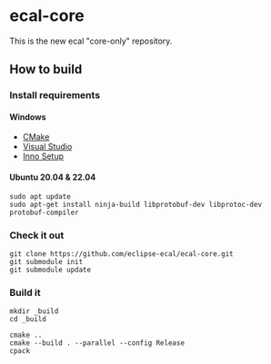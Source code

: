 # ecal-core

This is the new ecal "core-only" repository.

## How to build


### Install requirements

#### Windows

- [CMake](https://cmake.org/download/)
- [Visual Studio](https://visualstudio.microsoft.com/de/downloads/)
- [Inno Setup](https://jrsoftware.org/isdl.php#stable)

#### Ubuntu 20.04 & 22.04

```
sudo apt update
sudo apt-get install ninja-build libprotobuf-dev libprotoc-dev protobuf-compiler
```


### Check it out

```
git clone https://github.com/eclipse-ecal/ecal-core.git
git submodule init
git submodule update
```

### Build it

```
mkdir _build
cd _build

cmake ..
cmake --build . --parallel --config Release
cpack
```
